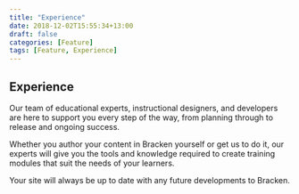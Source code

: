 ```yaml
---
title: "Experience"
date: 2018-12-02T15:55:34+13:00
draft: false
categories: [Feature]
tags: [Feature, Experience]
---
```


## Experience

Our team of educational experts, instructional designers, and developers are here to support you every step of the way, from planning through to release and ongoing success.

Whether you author your content in Bracken yourself or get us to do it, our experts will give you the tools and knowledge required to create training modules that suit the needs of your learners.

Your site will always be up to date with any future developments to Bracken.
